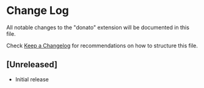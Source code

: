 # Change Log

All notable changes to the "donato" extension will be documented in this file.

Check [Keep a Changelog](http://keepachangelog.com/) for recommendations on how to structure this file.

## [Unreleased]

- Initial release